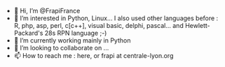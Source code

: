 - 👋 Hi, I’m @FrapiFrance
- 👀 I’m interested in Python, Linux... I also used other languages before : R, php, asp, perl, c[c++], visual basic, delphi, pascal... and Hewlett-Packard's 28s RPN language ;-)
- 🌱 I’m currently working mainly in Python
- 💞️ I’m looking to collaborate on ...
- 📫 How to reach me : here, or frapi at centrale-lyon.org

<!---
FrapiFrance/FrapiFrance is a ✨ special ✨ repository because its `README.md` (this file) appears on your GitHub profile.
You can click the Preview link to take a look at your changes.
--->
